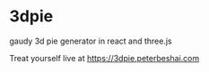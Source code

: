 # 3dpie

gaudy 3d pie generator in react and three.js

Treat yourself live at https://3dpie.peterbeshai.com
